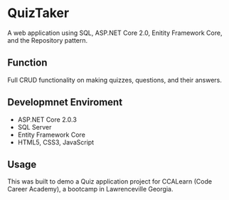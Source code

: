 # QuizTaker
A web application using SQL, ASP.NET Core 2.0, Enitity Framework Core, and the Repository pattern.

## Function
Full CRUD functionality on making quizzes, questions, and their answers. 

## Developmnet Enviroment
- ASP.NET Core 2.0.3
- SQL Server
- Entity Framework Core
- HTML5, CSS3, JavaScript

## Usage
This was built to demo a Quiz application project for CCALearn (Code Career Academy), a bootcamp in Lawrenceville Georgia. 
